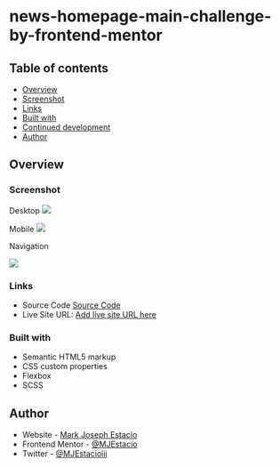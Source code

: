 # news-homepage-main-challenge-by-frontend-mentor

## Table of contents

- [Overview](#overview)
- [Screenshot](#screenshot)
- [Links](#links)
- [Built with](#built-with)
- [Continued development](#continued-development)
- [Author](#author)

## Overview

### Screenshot

Desktop
![](./assets/images/news-main-frontendmentor-desktop.jpg)

Mobile
![](./assets/images/news-main-frontendmentor-mobile.png)

Navigation

![](./assets/images/news-main-frontendmentor-navmenu.jpg)

### Links

- Source Code [Source Code](https://github.com/MJEstacio/news-homepage-main-challenge-by-frontend-mentor/tree/master)
- Live Site URL: [Add live site URL here](https://friendly-sfogliatella-ab16de.netlify.app/)

### Built with

- Semantic HTML5 markup
- CSS custom properties
- Flexbox
- SCSS

## Author

- Website - [Mark Joseph Estacio](https://mjestacio.github.io/MJEWebsite/)
- Frontend Mentor - [@MJEstacio](https://www.frontendmentor.io/profile/MJEstacio)
- Twitter - [@MJEstacioiii](https://twitter.com/MJEstacioiii)

